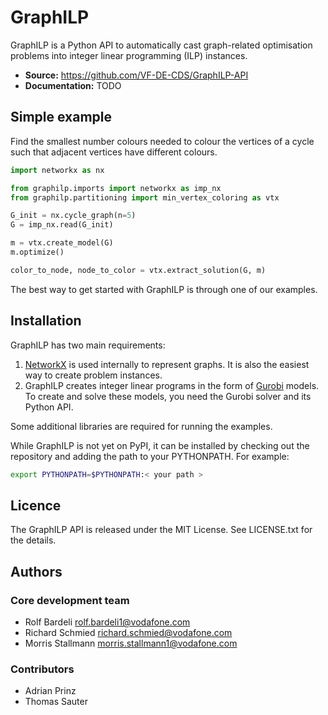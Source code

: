 GraphILP
========

GraphILP is a Python API to automatically cast graph-related optimisation problems into integer linear programming (ILP) instances.

* **Source:** https://github.com/VF-DE-CDS/GraphILP-API
* **Documentation:** TODO

Simple example
--------------

Find the smallest number colours needed to colour the vertices of a cycle such that adjacent vertices have different colours.

```python
import networkx as nx

from graphilp.imports import networkx as imp_nx
from graphilp.partitioning import min_vertex_coloring as vtx

G_init = nx.cycle_graph(n=5)
G = imp_nx.read(G_init)

m = vtx.create_model(G)
m.optimize()

color_to_node, node_to_color = vtx.extract_solution(G, m)
```

The best way to get started with GraphILP is through one of our examples.

Installation
------------

GraphILP has two main requirements: 

1. [NetworkX](https://networkx.org) is used internally to represent graphs. It is also the easiest way to create problem instances.
2. GraphILP creates integer linear programs in the form of [Gurobi](https://www.gurobi.com) models. To create and solve these models, you need the Gurobi solver and its Python API.

Some additional libraries are required for running the examples.

While GraphILP is not yet on PyPI, it can be installed by checking out the repository and adding the path to your PYTHONPATH.
For example:

```bash
export PYTHONPATH=$PYTHONPATH:< your path >
```

Licence
-------

The GraphILP API is released under the MIT License. See LICENSE.txt for the details.

Authors
-------

### Core development team

* Rolf Bardeli <rolf.bardeli1@vodafone.com>
* Richard Schmied <richard.schmied@vodafone.com>
* Morris Stallmann <morris.stallmann1@vodafone.com>

### Contributors

* Adrian Prinz
* Thomas Sauter
